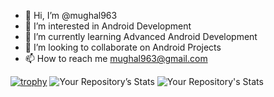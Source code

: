 - 👋 Hi, I’m @mughal963
- 👀 I’m interested in Android Development
- 🌱 I’m currently learning Advanced Android Development
- 💞️ I’m looking to collaborate on Android Projects
- 📫 How to reach me mughal963@gmail.com

<!---
mughal963/mughal963 is a ✨ special ✨ repository because its `README.md` (this file) appears on your GitHub profile.
You can click the Preview link to take a look at your changes.
--->
[![trophy](https://github-profile-trophy.vercel.app/?username=mughal963)](https://github.com/mughal963/github-profile-trophy)
![Your Repository’s Stats](https://github-readme-stats.vercel.app/api?username=mughal963&show_icons=true)
![Your Repository's Stats](https://github-readme-stats.vercel.app/api/top-langs/?username=mughal963&theme=blue-green)
